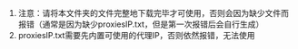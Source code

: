 1. 注意：请将本文件夹的文件完整地下载完毕才可使用，否则会因为缺少文件而报错（通常是因为缺少proxiesIP.txt，但是第一次报错后会自行生成）
2. proxiesIP.txt需要先内置可使用的代理IP，否则依然报错，无法使用
